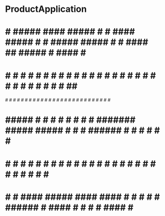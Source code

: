 # ProductApplication



######                                                 #                                                               
#     # #####   ####  #####  #    #  ####  #####      # #   #####  #####  #      #  ####    ##   ##### #  ####  #    # 
#     # #    # #    # #    # #    # #    #   #       #   #  #    # #    # #      # #    #  #  #    #   # #    # ##   # 
######  #    # #    # #    # #    # #        #      #     # #    # #    # #      # #      #    #   #   # #    # # #  # 
#       #####  #    # #    # #    # #        #      ####### #####  #####  #      # #      ######   #   # #    # #  # # 
#       #   #  #    # #    # #    # #    #   #      #     # #      #      #      # #    # #    #   #   # #    # #   ## 
#       #    #  ####  #####   ####   ####    #      #     # #      #      ###### #  ####  #    #   #   #  ####  #    # 
                           
